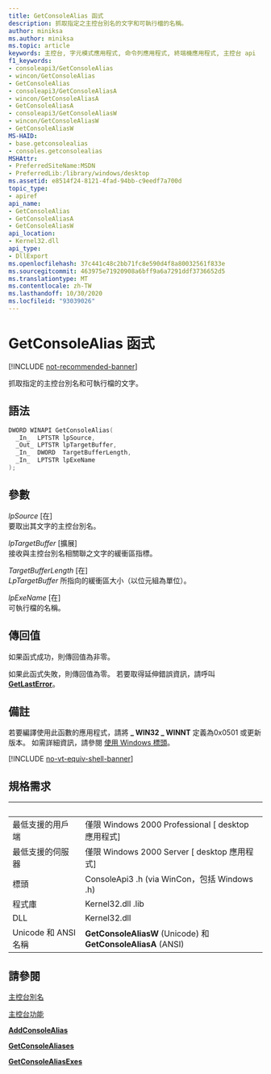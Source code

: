 ```yaml
---
title: GetConsoleAlias 函式
description: 抓取指定之主控台別名的文字和可執行檔的名稱。
author: miniksa
ms.author: miniksa
ms.topic: article
keywords: 主控台, 字元模式應用程式, 命令列應用程式, 終端機應用程式, 主控台 api
f1_keywords:
- consoleapi3/GetConsoleAlias
- wincon/GetConsoleAlias
- GetConsoleAlias
- consoleapi3/GetConsoleAliasA
- wincon/GetConsoleAliasA
- GetConsoleAliasA
- consoleapi3/GetConsoleAliasW
- wincon/GetConsoleAliasW
- GetConsoleAliasW
MS-HAID:
- base.getconsolealias
- consoles.getconsolealias
MSHAttr:
- PreferredSiteName:MSDN
- PreferredLib:/library/windows/desktop
ms.assetid: e8514f24-8121-4fad-94bb-c9eedf7a700d
topic_type:
- apiref
api_name:
- GetConsoleAlias
- GetConsoleAliasA
- GetConsoleAliasW
api_location:
- Kernel32.dll
api_type:
- DllExport
ms.openlocfilehash: 37c441c48c2bb71fc8e590d4f8a80032561f833e
ms.sourcegitcommit: 463975e71920908a6bff9a6a7291ddf3736652d5
ms.translationtype: MT
ms.contentlocale: zh-TW
ms.lasthandoff: 10/30/2020
ms.locfileid: "93039026"
---
```

# <a name="getconsolealias-function"></a>GetConsoleAlias 函式

[!INCLUDE [not-recommended-banner](./includes/not-recommended-banner.md)]

抓取指定的主控台別名和可執行檔的文字。

## <a name="syntax"></a>語法

```C
DWORD WINAPI GetConsoleAlias(
  _In_  LPTSTR lpSource,
  _Out_ LPTSTR lpTargetBuffer,
  _In_  DWORD  TargetBufferLength,
  _In_  LPTSTR lpExeName
);
```

## <a name="parameters"></a>參數

*lpSource* \[在\]  
要取出其文字的主控台別名。

*lpTargetBuffer* \[擴展\]  
接收與主控台別名相關聯之文字的緩衝區指標。

*TargetBufferLength* \[在\]  
*LpTargetBuffer* 所指向的緩衝區大小（以位元組為單位）。

*lpExeName* \[在\]  
可執行檔的名稱。

## <a name="return-value"></a>傳回值

如果函式成功，則傳回值為非零。

如果此函式失敗，則傳回值為零。 若要取得延伸錯誤資訊，請呼叫 [**GetLastError**](https://msdn.microsoft.com/library/windows/desktop/ms679360)。

## <a name="remarks"></a>備註

若要編譯使用此函數的應用程式，請將 **\_ WIN32 \_ WINNT** 定義為0x0501 或更新版本。 如需詳細資訊，請參閱 [使用 Windows 標頭](https://msdn.microsoft.com/library/windows/desktop/aa383745)。

[!INCLUDE [no-vt-equiv-shell-banner](./includes/no-vt-equiv-shell-banner.md)]

## <a name="requirements"></a>規格需求

| &nbsp; | &nbsp; |
|-|-|
| 最低支援的用戶端 | 僅限 Windows 2000 Professional \[ desktop 應用程式\] |
| 最低支援的伺服器 | 僅限 Windows 2000 Server \[ desktop 應用程式\] |
| 標頭 | ConsoleApi3 .h (via WinCon，包括 Windows .h)  |
| 程式庫 | Kernel32.dll .lib |
| DLL | Kernel32.dll |
| Unicode 和 ANSI 名稱 | **GetConsoleAliasW** (Unicode) 和 **GetConsoleAliasA** (ANSI)  |

## <a name="see-also"></a>請參閱

[主控台別名](console-aliases.md)

[主控台功能](console-functions.md)

[**AddConsoleAlias**](addconsolealias.md)

[**GetConsoleAliases**](getconsolealiases.md)

[**GetConsoleAliasExes**](getconsolealiasexes.md)
